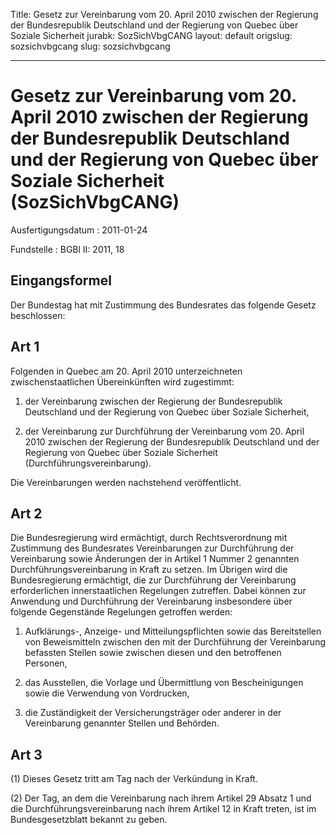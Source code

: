 Title: Gesetz zur Vereinbarung vom 20. April 2010 zwischen der Regierung der Bundesrepublik
  Deutschland und der Regierung von Quebec über Soziale Sicherheit
jurabk: SozSichVbgCANG
layout: default
origslug: sozsichvbgcang
slug: sozsichvbgcang

---

# Gesetz zur Vereinbarung vom 20. April 2010 zwischen der Regierung der Bundesrepublik Deutschland und der Regierung von Quebec über Soziale Sicherheit (SozSichVbgCANG)

Ausfertigungsdatum
:   2011-01-24

Fundstelle
:   BGBl II: 2011, 18


## Eingangsformel

Der Bundestag hat mit Zustimmung des Bundesrates das folgende Gesetz
beschlossen:


## Art 1

Folgenden in Quebec am 20. April 2010 unterzeichneten
zwischenstaatlichen Übereinkünften wird zugestimmt:

1.  der Vereinbarung zwischen der Regierung der Bundesrepublik Deutschland
    und der Regierung von Quebec über Soziale Sicherheit,


2.  der Vereinbarung zur Durchführung der Vereinbarung vom 20. April 2010
    zwischen der Regierung der Bundesrepublik Deutschland und der
    Regierung von Quebec über Soziale Sicherheit
    (Durchführungsvereinbarung).




Die Vereinbarungen werden nachstehend veröffentlicht.


## Art 2

Die Bundesregierung wird ermächtigt, durch Rechtsverordnung mit
Zustimmung des Bundesrates Vereinbarungen zur Durchführung der
Vereinbarung sowie Änderungen der in Artikel 1 Nummer 2 genannten
Durchführungsvereinbarung in Kraft zu setzen. Im Übrigen wird die
Bundesregierung ermächtigt, die zur Durchführung der Vereinbarung
erforderlichen innerstaatlichen Regelungen zutreffen. Dabei können zur
Anwendung und Durchführung der Vereinbarung insbesondere über folgende
Gegenstände Regelungen getroffen werden:

1.  Aufklärungs-, Anzeige- und Mitteilungspflichten sowie das
    Bereitstellen von Beweismitteln zwischen den mit der Durchführung der
    Vereinbarung befassten Stellen sowie zwischen diesen und den
    betroffenen Personen,


2.  das Ausstellen, die Vorlage und Übermittlung von Bescheinigungen sowie
    die Verwendung von Vordrucken,


3.  die Zuständigkeit der Versicherungsträger oder anderer in der
    Vereinbarung genannter Stellen und Behörden.





## Art 3

(1) Dieses Gesetz tritt am Tag nach der Verkündung in Kraft.

(2) Der Tag, an dem die Vereinbarung nach ihrem Artikel 29 Absatz 1
und die Durchführungsvereinbarung nach ihrem Artikel 12 in Kraft
treten, ist im Bundesgesetzblatt bekannt zu geben.

